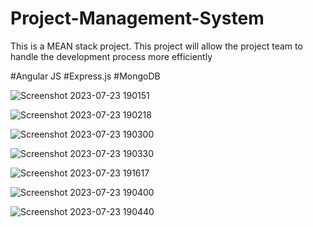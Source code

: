 # Project-Management-System
This is a MEAN stack project. 
This project will allow the project team to handle the development process more efficiently

#Angular JS 
#Express.js
#MongoDB


![Screenshot 2023-07-23 190151](https://github.com/GokulAjithV/Product-Management-System/assets/96762110/cff070ae-a544-4165-98d4-f520ab1a63a8)

![Screenshot 2023-07-23 190218](https://github.com/GokulAjithV/Product-Management-System/assets/96762110/342ec15c-16ef-4264-9715-874fc493e8fa)

![Screenshot 2023-07-23 190300](https://github.com/GokulAjithV/Product-Management-System/assets/96762110/16ab928a-1533-438f-9835-2049e02480e4)

![Screenshot 2023-07-23 190330](https://github.com/GokulAjithV/Product-Management-System/assets/96762110/9d1c1e83-72c5-4188-afa7-abad727164fb)

![Screenshot 2023-07-23 191617](https://github.com/GokulAjithV/Product-Management-System/assets/96762110/a7d65e68-a4a4-4c8c-a018-b89b7a4fab12)

![Screenshot 2023-07-23 190400](https://github.com/GokulAjithV/Product-Management-System/assets/96762110/f454f895-24e3-4eab-a294-a5abbce81119)

![Screenshot 2023-07-23 190440](https://github.com/GokulAjithV/Product-Management-System/assets/96762110/ef4fe99a-082b-4f54-a798-b455d63e6957)
